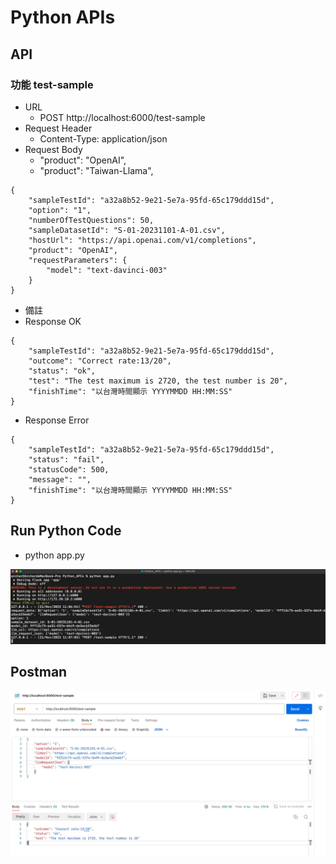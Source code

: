 # Python APIs

## API
### 功能 test-sample
* URL
  * POST http://localhost:6000/test-sample
* Request Header
  * Content-Type: application/json
* Request Body
  * "product": "OpenAI",
  * "product": "Taiwan-Llama",
```
{
    "sampleTestId": "a32a8b52-9e21-5e7a-95fd-65c179ddd15d",
    "option": "1",
    "numberOfTestQuestions": 50,
    "sampleDatasetId": "S-01-20231101-A-01.csv",
    "hostUrl": "https://api.openai.com/v1/completions",
    "product": "OpenAI",
    "requestParameters": {
        "model": "text-davinci-003"
    }
}
```
  * 備註
* Response OK
```
{
    "sampleTestId": "a32a8b52-9e21-5e7a-95fd-65c179ddd15d",
    "outcome": "Correct rate:13/20",
    "status": "ok",
    "test": "The test maximum is 2720, the test number is 20",
    "finishTime": "以台灣時間顯示 YYYYMMDD HH:MM:SS"
}
```

* Response Error
```
{
    "sampleTestId": "a32a8b52-9e21-5e7a-95fd-65c179ddd15d",
    "status": "fail",
    "statusCode": 500,
    "message": "",
    "finishTime": "以台灣時間顯示 YYYYMMDD HH:MM:SS"
}
```

## Run Python Code
* python app.py

![](./Images/Run_Python_Code.png)

## Postman
![](./Images/Postman.png)
